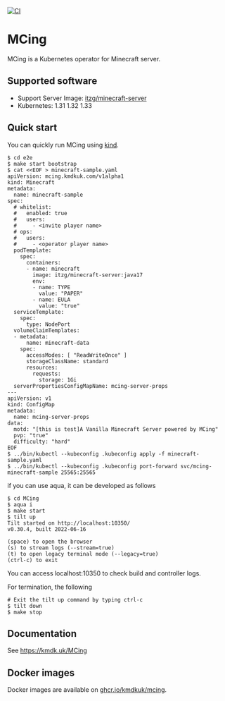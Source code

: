 [![CI](https://github.com/kmdkuk/mcing/actions/workflows/ci.yaml/badge.svg)](https://github.com/kmdkuk/mcing/actions/workflows/ci.yaml)

# MCing


MCing is a Kubernetes operator for Minecraft server.

## Supported software

- Support Server Image: [itzg/minecraft-server](https://hub.docker.com/r/itzg/minecraft-server)
- Kubernetes: 1.31 1.32 1.33

## Quick start

You can quickly run MCing using [kind](https://kind.sigs.k8s.io/).

```
$ cd e2e
$ make start bootstrap
$ cat <<EOF > minecraft-sample.yaml
apiVersion: mcing.kmdkuk.com/v1alpha1
kind: Minecraft
metadata:
  name: minecraft-sample
spec:
  # whitelist:
  #   enabled: true
  #   users:
  #     - <invite player name>
  # ops:
  #   users:
  #     - <operator player name>
  podTemplate:
    spec:
      containers:
      - name: minecraft
        image: itzg/minecraft-server:java17
        env:
        - name: TYPE
          value: "PAPER"
        - name: EULA
          value: "true"
  serviceTemplate:
    spec:
      type: NodePort
  volumeClaimTemplates:
  - metadata:
      name: minecraft-data
    spec:
      accessModes: [ "ReadWriteOnce" ]
      storageClassName: standard
      resources:
        requests:
          storage: 1Gi
  serverPropertiesConfigMapName: mcing-server-props
---
apiVersion: v1
kind: ConfigMap
metadata:
  name: mcing-server-props
data:
  motd: "[this is test]A Vanilla Minecraft Server powered by MCing"
  pvp: "true"
  difficulty: "hard"
EOF
$ ../bin/kubectl --kubeconfig .kubeconfig apply -f minecraft-sample.yaml
$ ../bin/kubectl --kubeconfig .kubeconfig port-forward svc/mcing-minecraft-sample 25565:25565
```

if you can use aqua, it can be developed as follows

```
$ cd MCing
$ aqua i
$ make start
$ tilt up
Tilt started on http://localhost:10350/
v0.30.4, built 2022-06-16

(space) to open the browser
(s) to stream logs (--stream=true)
(t) to open legacy terminal mode (--legacy=true)
(ctrl-c) to exit
```

You can access localhost:10350 to check build and controller logs.

For termination, the following
```
# Exit the tilt up command by typing ctrl-c
$ tilt down
$ make stop
```

## Documentation

See https://kmdk.uk/MCing

## Docker images

Docker images are available on [ghcr.io/kmdkuk/mcing](https://github.com/kmdkuk/packages/container/package/mcing).
